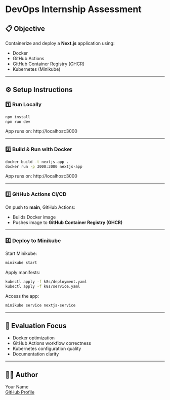 # DevOps Internship Assessment

## 📋 Objective
Containerize and deploy a **Next.js** application using:
- Docker
- GitHub Actions
- GitHub Container Registry (GHCR)
- Kubernetes (Minikube)

---

## ⚙️ Setup Instructions

### 1️⃣ Run Locally
```bash
npm install
npm run dev
```
App runs on: http://localhost:3000

---

### 2️⃣ Build & Run with Docker
```bash
docker build -t nextjs-app .
docker run -p 3000:3000 nextjs-app
```
App runs on: http://localhost:3000

---

### 3️⃣ GitHub Actions CI/CD
On push to **main**, GitHub Actions:
- Builds Docker image
- Pushes image to **GitHub Container Registry (GHCR)**

---

### 4️⃣ Deploy to Minikube
Start Minikube:
```bash
minikube start
```
Apply manifests:
```bash
kubectl apply -f k8s/deployment.yaml
kubectl apply -f k8s/service.yaml
```
Access the app:
```bash
minikube service nextjs-service
```

---

## 🧠 Evaluation Focus
- Docker optimization
- GitHub Actions workflow correctness
- Kubernetes configuration quality
- Documentation clarity

---

## 👩‍💻 Author
Your Name  
[GitHub Profile](https://github.com/Sarabjeeth-kaur)
